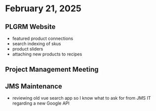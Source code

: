 # February 21, 2025

## PLGRM Website
- featured product connections
- search indexing of skus
- product sliders
- attaching new products to recipes

## Project Management Meeting

## JMS Maintenance
- reviewing old vue search app so I know what to ask for from JMS IT regarding a new Google API